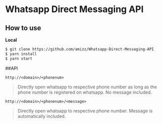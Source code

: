 # Whatsapp Direct Messaging API

## How to use

**Local**
```bash
$ git clone https://github.com/amizz/Whatsapp-Direct-Messaging-API
$ yarn install
$ yarn start
```

##API

```
http://<domain>/<phonenum>
```
> Directly open whatsapp to respective phone number as long as the phone number is registered on whatsapp.
> No message included.

```
http://<domain>/<phonenum>/<message>
```
> Directly open whatsapp to respective phone number. Message is automatically included.